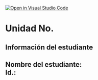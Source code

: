 [![Open in Visual Studio Code](https://classroom.github.com/assets/open-in-vscode-2e0aaae1b6195c2367325f4f02e2d04e9abb55f0b24a779b69b11b9e10269abc.svg)](https://classroom.github.com/online_ide?assignment_repo_id=18559855&assignment_repo_type=AssignmentRepo)
# Unidad No. 
## Información del estudiante  
Nombre del estudiante:  
Id.:
---

